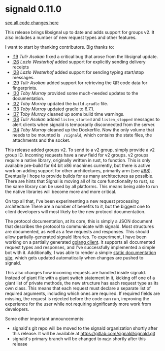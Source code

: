 # signald 0.11.0

[see all code changes here](https://gitlab.com/thefinn93/signald/-/compare/0.10.0...0.11.0)

This release brings libsignal up to date and adds support for groups v2. It also includes a number of new request types
and other features. 

I want to start by thanking contributors. Big thanks to:
* [!19](https://gitlab.com/thefinn93/signald/-/merge_requests/19) *Tulir Asokan* fixed a critical bug that arose from the libsignal update. 
* [!26](https://gitlab.com/thefinn93/signald/-/merge_requests/26) *Lazlo Westerhof* added support for explicitly sending delivery receipts
* [!28](https://gitlab.com/thefinn93/signald/-/merge_requests/28) *Lazlo Westerhof* added support for sending typing start/stop messages.
* [!29](https://gitlab.com/thefinn93/signald/-/merge_requests/29) *Tulir Asokan* added support for retrieving the QR code data for fingerprints.
* [!30](https://gitlab.com/thefinn93/signald/-/merge_requests/30) *Toby Murray* provided some much-needed updates to the documentation.
* [!32](https://gitlab.com/thefinn93/signald/-/merge_requests/32) *Toby Murray* updated the `build.gradle` file.
* [!33](https://gitlab.com/thefinn93/signald/-/merge_requests/33) *Toby Murray* updated gradle to 6.7.1.
* [!37](https://gitlab.com/thefinn93/signald/-/merge_requests/37) *Toby Murray* cleaned up some build time warnings.
* [!38](https://gitlab.com/thefinn93/signald/-/merge_requests/38) *Tulir Asokan* added `listen_started` and `listen_stopped` messages to alert clients when signald is temporarily disconnected from the server.
* [!34](https://gitlab.com/thefinn93/signald/-/merge_requests/34) *Toby Murray* cleaned up the Dockerfile. Now the only volume that needs to be mounted is ` /signald`, which contains the state files, the attachments and the socket.

This release added groups v2. To send to a v2 group, simply provide a v2 group ID. Incoming requests have a new field for v2 groups.
v2 groups require a native library, originally written in rust, to function. This is only available pre-build for 64 bit x86 machines currently,
but there is active work on adding support for other architectures, primarily arm (see [#68](https://gitlab.com/thefinn93/signald/-/issues/68)).
Eventually I hope to provide builds for as many architectures as possible. There are hints that Signal is moving all of its
core functionality to rust, so the same library can be used by all platforms. This means being able to run the native
libraries will become more and more critical.

On top all that, I've been experimenting a new request processing architecture There are a number of benefits to it, but
the biggest one to client developers will most likely be the new protocol documentation.

The protocol documentation, at its core, this is simply a JSON document that describes the protocol to communicate with
signald. Most structures are documented, as well as a few requests and responses. This should allow
partially-generated signald libraries. To experiment, I have been working on a partially generated [golang client](https://gitlab.com/signald/signald-go).
It supports all documented request types and responses, and I've successfully implemented a simple bot with it.
Additionally, I was able to render a simple [static documentation site](https://docs.signald.org/), which gets updated
automatically when changes are pushed to signald.

This also changes how incoming requests are handled inside signald. Instead of giant file with a giant switch statement
in it, kicking off one of a giant list of private methods, the new structure has each request type as its own class. 
This means that each request must declare a separate list of required arguments, including which ones are required. If
required fields are missing, the request is rejected before the code can run, improving the experience for the user while
not requiring significantly more work from developers.

Some other important announcements:
* signald's git repo will be moved to the signald organization shortly after this release. It will be available at https://gitlab.com/signald/signald.git
* signald's primary branch will be changed to `main` shortly after this release
